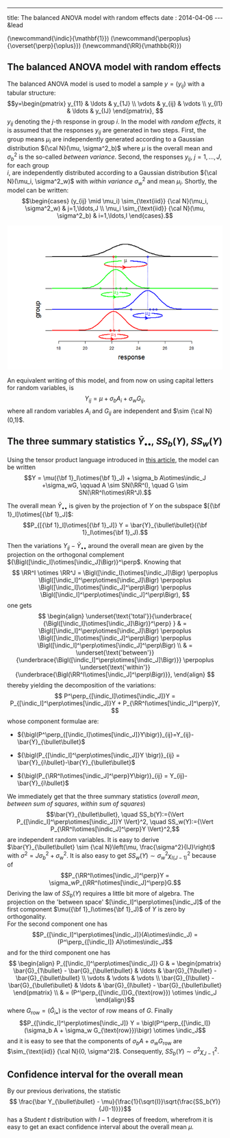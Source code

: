 --- 
title: The balanced ANOVA model with random effects 
date : 2014-04-06
--- &lead





\(\newcommand{\indic}{\mathbf{1}}\)
\(\newcommand{\perpoplus}{\overset{\perp}{\oplus}}\)
\(\newcommand{\RR}{\mathbb{R}}\)

## The balanced ANOVA model with random effects  


The balanced ANOVA model is used to model a sample $y=(y_{ij})$ with a tabular structure:
$$y=\begin{pmatrix}
y_{11} & \ldots & y_{1J} \\
\vdots & y_{ij} & \vdots \\
y_{I1} & \ldots & y_{IJ}
\end{pmatrix},
$$
$y_{ij}$ denoting the $j$-th response in group $i$. 
In the model with *random effects*, 
it is assumed that the responses $y_{ij}$ are generated in two steps. 
First, the group means $\mu_i$ are independently generated according to a Gaussian 
distribution ${\cal N}(\mu, \sigma^2_b)$ where $\mu$ is the overall mean and 
$\sigma^2_b$ is the so-called *between variance*. 
Second, the responses $y_{ij}$, $j =1,\ldots,J$, for each group  
$i$, are independently distributed according to  a Gaussian distribution 
${\cal N}(\mu_i, \sigma^2_w)$ with *within variance* $\sigma^2_w$ and mean
$\mu_i$. Shortly, the model can be written:
 $$\begin{cases}
 (y_{ij} \mid \mu_i) \sim_{\text{iid}} {\cal N}(\mu_i, \sigma^2_w) & j=1,\ldots,J \\ 
\mu_i \sim_{\text{iid}} {\cal N}(\mu, \sigma^2_b) & i=1,\ldots,I
\end{cases}.$$

![plot of chunk anovarandommodel](assets/fig/AV1random-anovarandommodel.png) 



An equivalent writing of this model, and from now on using capital letters for random 
variables, is 
$$Y_{ij} = \mu + \sigma_bA_{i} + \sigma_wG_{ij},$$
where all random variables $A_i$ and $G_{ij}$ are independent and $\sim {\cal N}(0,1)$. 



## The three summary statistics $\bar{Y}_{\bullet\bullet}$, $SS_b(Y)$, $SS_w(Y)$

Using the tensor product language introduced in [this article](http://stla.github.io/stlapblog/posts/Anova1fixed.html), the model can be written 
$$Y = \mu({\bf 1}_I\otimes{\bf 1}_J) + \sigma_b A\otimes\indic_J +\sigma_wG, 
\qquad A \sim SN(\RR^I), \quad G \sim SN(\RR^I\otimes\RR^J).$$


The overall mean $\bar{Y}_{\bullet\bullet}$ is given by the projection of $Y$ on the subspace 
$[{\bf 1}_I]\otimes[{\bf 1}_J]$:  
$$P_{[{\bf 1}_I]\otimes[{\bf 1}_J]} Y = \bar{Y}_{\bullet\bullet}({\bf 1}_I\otimes{\bf 1}_J).$$

Then the variations $Y_{ij}-\bar{Y}_{\bullet\bullet}$ around the overall mean are given by the projection on the orthogonal complement ${\Bigl([\indic_I]\otimes[\indic_J]\Bigr)}^\perp$. 
Knowing that 
$$
\RR^I \otimes \RR^J  = 
\Bigl([\indic_I]\otimes[\indic_J]\Bigr) 
\perpoplus \Bigl([\indic_I]^\perp\otimes[\indic_J]\Bigr) 
\perpoplus \Bigl([\indic_I]\otimes[\indic_J]^\perp\Bigr) 
\perpoplus \Bigl([\indic_I]^\perp\otimes[\indic_J]^\perp\Bigr),
$$
one gets
$$
\begin{align}
\underset{\text{'total'}}{\underbrace{ {\Bigl([\indic_I]\otimes[\indic_J]\Bigr)}^\perp} }  & = 
\Bigl([\indic_I]^\perp\otimes[\indic_J]\Bigr) 
\perpoplus \Bigl([\indic_I]\otimes[\indic_J]^\perp\Bigr) 
\perpoplus \Bigl([\indic_I]^\perp\otimes[\indic_J]^\perp\Bigr) \\
& =  \underset{\text{'between'}}{\underbrace{\Bigl([\indic_I]^\perp\otimes[\indic_J]\Bigr)}} 
\perpoplus 
\underset{\text{'within'}}{\underbrace{\Bigl(\RR^I\otimes[\indic_J]^\perp\Bigr)}},
\end{align}
$$
thereby yielding the decomposition of the variations:
$$
P^\perp_{[\indic_I]\otimes[\indic_J]}Y = 
P_{[\indic_I]^\perp\otimes[\indic_J]}Y + P_{\RR^I\otimes[\indic_J]^\perp}Y,
$$
whose component formulae are: 

- ${\bigl(P^\perp_{[\indic_I]\otimes[\indic_J]}Y\bigr)}_{ij}=Y_{ij}-\bar{Y}_{\bullet\bullet}$

- ${\bigl(P_{[\indic_I]^\perp\otimes[\indic_J]}Y \bigr)}_{ij} = \bar{Y}_{i\bullet}-\bar{Y}_{\bullet\bullet}$ 

- ${\bigl(P_{\RR^I\otimes[\indic_J]^\perp}Y\bigr)}_{ij} = Y_{ij}-\bar{Y}_{i\bullet}$ 

We immediately get that the three summary statistics (*overall mean*, *between sum of squares*, *within sum of squares*)
$$\bar{Y}_{\bullet\bullet}, \quad 
SS_b(Y):={\Vert P_{[\indic_I]^\perp\otimes[\indic_J]}Y  \Vert}^2, \quad 
SS_w(Y):={\Vert P_{\RR^I\otimes[\indic_J]^\perp}Y \Vert}^2,$$
are independent random variables. 
It is easy to derive $\bar{Y}_{\bullet\bullet} \sim {\cal N}\left(\mu, \frac{\sigma^2}{IJ}\right)$ with $\sigma^2=J\sigma^2_b+\sigma^2_w$. 
It is also easy to get $SS_w(Y) \sim \sigma^2_w\chi^2_{I(J-1)}$ because of 
$$P_{\RR^I\otimes[\indic_J]^\perp}Y = \sigma_wP_{\RR^I\otimes[\indic_J]^\perp}G.$$ 
Deriving the law of $SS_b(Y)$ requires a little bit more of algebra. 
The projection on the 'between space' $[\indic_I]^\perp\otimes[\indic_J]$ of the first component $\mu({\bf 1}_I\otimes{\bf 1}_J)$ of $Y$ is zero by orthogonality.  
For the second component one has 
$$P_{[\indic_I]^\perp\otimes[\indic_J]}(A\otimes\indic_J)
= (P^\perp_{[\indic_I]} A)\otimes\indic_J$$
and for the third component one has 
$$
\begin{align}
P_{[\indic_I]^\perp\otimes[\indic_J]} G 
& = \begin{pmatrix} 
\bar{G}_{1\bullet} - \bar{G}_{\bullet\bullet} & \ldots & \bar{G}_{1\bullet} - \bar{G}_{\bullet\bullet} \\
\vdots & \vdots & \vdots \\
\bar{G}_{I\bullet} - \bar{G}_{\bullet\bullet} & \ldots & \bar{G}_{I\bullet} - \bar{G}_{\bullet\bullet} 
\end{pmatrix} \\
& = (P^\perp_{[\indic_I]}G_{\text{row}}) \otimes \indic_J
\end{align}$$
where $G_{\text{row}} = (\bar{G}_{i\bullet})$ is the vector of row means of $G$. 
Finally 
$$P_{[\indic_I]^\perp\otimes[\indic_J]} Y 
= \bigl(P^\perp_{[\indic_I]}(\sigma_b A + \sigma_w G_{\text{row}})\bigr) \otimes \indic_J$$
and it is easy to see that the components of $\sigma_b A + \sigma_w G_{\text{row}}$ are 
$\sim_{\text{iid}} {\cal N}(0, \sigma^2)$. 
Consequently, $SS_b(Y) \sim \sigma^2\chi^2_{J-1}$. 


## Confidence interval for the overall mean 

By our previous derivations, the statistic 
$$ \frac{\bar Y_{\bullet\bullet}  - \mu}{\frac{1}{\sqrt{I}}\sqrt{\frac{SS_b(Y)}{J(I-1)}}}$$
has a Student $t$ distribution with $I-1$ degrees of freedom, wherefrom it is easy to get an exact confidence interval about the overall mean $\mu$.
